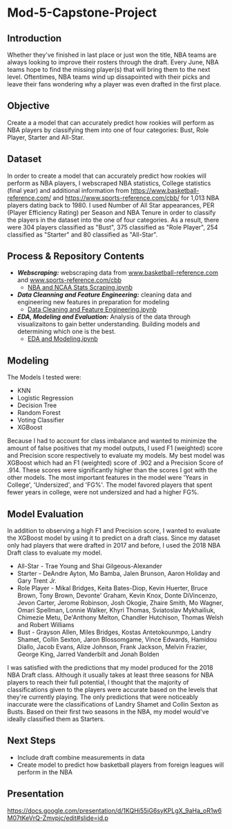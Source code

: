 # Mod-5-Capstone-Project

## Introduction
Whether they've finished in last place or just won the title, NBA teams are always looking to improve their rosters through the draft. Every June, NBA teams hope to find the missing player(s) that will bring them to the next level. Oftentimes, NBA teams wind up dissapointed with their picks and leave their fans wondering why a player was even drafted in the first place. 

## Objective
Create a a model that can accurately predict how rookies will perform as NBA players by classifying them into one of four categories: Bust, Role Player, Starter and All-Star. 

## Dataset
In order to create a model that can accurately predict how rookies will perform as NBA players, I webscraped NBA statistics, College statistics (final year) and additional information from https://www.basketball-reference.com/ and https://www.sports-reference.com/cbb/  for 1,013 NBA players dating back to 1980. I used Number of All Star appearances, PER (Player Efficiency Rating) per Season and NBA Tenure in order to classify the players in the dataset into the one of four categories. As a result, there were 304 players classified as "Bust", 375 classified as "Role Player", 254 classified as "Starter" and 80 classified as "All-Star". 

## Process & Repository Contents
* ***Webscraping:*** webscraping data from www.basketball-reference.com and www.sports-reference.com/cbb 
  * [NBA and NCAA Stats Scraping.ipynb](https://github.com/KenHoffman95/Mod-5-Capstone-Project/blob/master/NBA%20and%20NCAA%20Stats%20Scraping.ipynb)
* ***Data Cleanning and Feature Engineering:*** cleaning data and engineering new features in preparation for modeling
  * [Data Cleaning and Feature Engineering.ipynb](https://github.com/KenHoffman95/Mod-5-Capstone-Project/blob/master/Data%20Cleaning%20and%20Feature%20Engineering.ipynb)
* ***EDA, Modeling and Evaluation:*** Analysis of the data through visualizaitons to gain better understanding. Building models and determining which one is the best. 
  * [EDA and Modeling.ipynb](https://github.com/KenHoffman95/Mod-5-Capstone-Project/blob/master/EDA%20and%20Modeling.ipynb)

## Modeling
The Models I tested were:
* KNN
* Logistic Regression
* Decision Tree
* Random Forest
* Voting Classifier
* XGBoost

Because I had to account for class imbalance and wanted to minimize the amount of false positives that my model outputs, I used F1 (weighted) score and Precision score respectively to evaluate my models. My best model was XGBoost which had an F1 (weighted) score of .902 and a Precision Score of .914. These scores were significantly higher than the scores I got with the other models. The most important features in the model were 'Years in College', 'Undersized', and 'FG%'. The model favored players that spent fewer years in college, were not undersized and had a higher FG%.

## Model Evaluation
In addition to observing a high F1 and Precision score, I wanted to evaluate the XGBoost model by using it to predict on a draft class. Since my dataset only had players that were drafted in 2017 and before, I used the 2018 NBA Draft class to evaluate my model.

* All-Star - Trae Young and Shai Gilgeous-Alexander
* Starter  - DeAndre Ayton, Mo Bamba, Jalen Brunson, Aaron Holiday and Gary Trent Jr. 
* Role Player - Mikal Bridges, Keita Bates-Diop, Kevin Huerter, Bruce Brown, Tony Brown, Devonte' Graham, Kevin Knox, Donte DiVincenzo, Jevon Carter, Jerome Robinson, Josh Okogie, Zhaire Smith, Mo Wagner, Omari Spellman, Lonnie Walker, Khyri Thomas, Sviatoslav Mykhailiuk, Chimezie Metu, De'Anthony Melton, Chandler Hutchison, Thomas Welsh and Robert Williams
* Bust - Grayson Allen, Miles Bridges, Kostas Antetokounmpo, Landry Shamet, Collin Sexton, Jaron Blossomgame, Vince Edwards, Hamidou Diallo, Jacob Evans, Alize Johnson, Frank Jackson, Melvin Frazier, George King, Jarred Vanderbilt and Jonah Bolden 

I was satisfied with the predictions that my model produced for the 2018 NBA Draft class. Although it usually takes at least three seasons for NBA players to reach their full potential, I thought that the majority of classifications given to the players were accurate based on the levels that they're currently playing. The only predictions that were noticeably inaccurate were the classifications of Landry Shamet and Collin Sexton as Busts. Based on their first two seasons in the NBA, my model would've ideally classified them as Starters. 

## Next Steps
* Include draft combine measurements in data
* Create model to predict how basketball players from foreign leagues will perform in the NBA

## Presentation
https://docs.google.com/presentation/d/1KQHi55iG6syKPLgX_9aHa_oR1w6M07tKeVrQ-Zmvpjc/edit#slide=id.p



